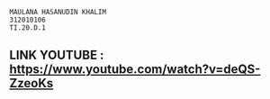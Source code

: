 ```
MAULANA HASANUDIN KHALIM
312010106
TI.20.D.1
```

## LINK YOUTUBE : https://www.youtube.com/watch?v=deQS-ZzeoKs
